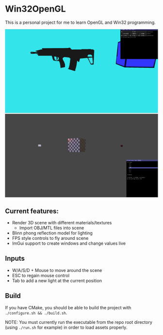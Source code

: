# Win32OpenGL

This is a personal project for me to learn OpenGL and Win32 programming.

![](assets/images/example.gif)
![](assets/images/lights.gif)

## Current features:
- Render 3D scene with different materials/textures
  - Import OBJ/MTL files into scene
- Blinn phong reflection model for lighting
- FPS style controls to fly around scene
- ImGui support to create windows and change values live
## Inputs
- W/A/S/D + Mouse to move around the scene
- ESC to regain mouse control
- Tab to add a new light at the current position

## Build
If you have CMake, you should be able to build the project with `./configure.sh && ./build.sh`.

NOTE: You must currently run the executable from the repo root directory (using `./run.sh` for example) in order to load assets properly.
